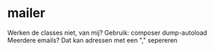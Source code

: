 # mailer

Werken de classes niet, van mij?
Gebruik: composer dump-autoload
Meerdere emails? Dat kan adressen met een "," sepereren
